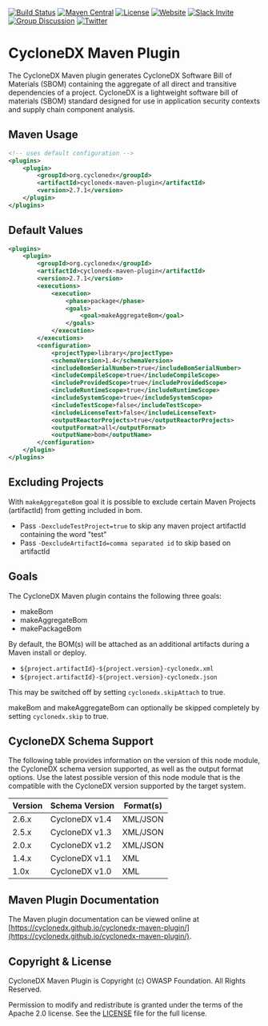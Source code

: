 [![Build Status](https://github.com/CycloneDX/cyclonedx-maven-plugin/workflows/Maven%20CI/badge.svg)](https://github.com/CycloneDX/cyclonedx-maven-plugin/actions?workflow=Maven+CI)
[![Maven Central](https://maven-badges.herokuapp.com/maven-central/org.cyclonedx/cyclonedx-maven-plugin/badge.svg)](https://maven-badges.herokuapp.com/maven-central/org.cyclonedx/cyclonedx-maven-plugin)
[![License](https://img.shields.io/badge/license-Apache%202.0-brightgreen.svg)][License]
[![Website](https://img.shields.io/badge/https://-cyclonedx.org-blue.svg)](https://cyclonedx.org/)
[![Slack Invite](https://img.shields.io/badge/Slack-Join-blue?logo=slack&labelColor=393939)](https://cyclonedx.org/slack/invite)
[![Group Discussion](https://img.shields.io/badge/discussion-groups.io-blue.svg)](https://groups.io/g/CycloneDX)
[![Twitter](https://img.shields.io/twitter/url/http/shields.io.svg?style=social&label=Follow)](https://twitter.com/CycloneDX_Spec)


CycloneDX Maven Plugin
=========

The CycloneDX Maven plugin generates CycloneDX Software Bill of Materials (SBOM) containing the aggregate of all direct 
and transitive dependencies of a project. CycloneDX is a lightweight software bill of materials 
(SBOM) standard designed for use in application security contexts and supply chain component analysis.

Maven Usage
-------------------

```xml
<!-- uses default configuration -->
<plugins>
    <plugin>
        <groupId>org.cyclonedx</groupId>
        <artifactId>cyclonedx-maven-plugin</artifactId>
        <version>2.7.1</version>
    </plugin>
</plugins>
```


Default Values
-------------------
```xml
<plugins>
    <plugin>
        <groupId>org.cyclonedx</groupId>
        <artifactId>cyclonedx-maven-plugin</artifactId>
        <version>2.7.1</version>
        <executions>
            <execution>
                <phase>package</phase>
                <goals>
                    <goal>makeAggregateBom</goal>
                </goals>
            </execution>
        </executions>
        <configuration>
            <projectType>library</projectType>
            <schemaVersion>1.4</schemaVersion>
            <includeBomSerialNumber>true</includeBomSerialNumber>
            <includeCompileScope>true</includeCompileScope>
            <includeProvidedScope>true</includeProvidedScope>
            <includeRuntimeScope>true</includeRuntimeScope>
            <includeSystemScope>true</includeSystemScope>
            <includeTestScope>false</includeTestScope>
            <includeLicenseText>false</includeLicenseText>
            <outputReactorProjects>true</outputReactorProjects>
            <outputFormat>all</outputFormat>
            <outputName>bom</outputName>
        </configuration>
    </plugin>
</plugins>
```

Excluding Projects
-------------------
With `makeAggregateBom` goal it is possible to exclude certain Maven Projects (artifactId) from getting included in bom.

* Pass `-DexcludeTestProject=true` to skip any maven project artifactId containing the word "test"
* Pass `-DexcludeArtifactId=comma separated id` to skip based on artifactId

Goals
-------------------
The CycloneDX Maven plugin contains the following three goals:
* makeBom
* makeAggregateBom
* makePackageBom

By default, the BOM(s) will be attached as an additional artifacts during a Maven install or deploy.

* `${project.artifactId}-${project.version}-cyclonedx.xml`
* `${project.artifactId}-${project.version}-cyclonedx.json`

This may be switched off by setting `cyclonedx.skipAttach` to true.

makeBom and makeAggregateBom can optionally be skipped completely by setting `cyclonedx.skip` to true.

## CycloneDX Schema Support

The following table provides information on the version of this node module, the CycloneDX schema version supported, 
as well as the output format options. Use the latest possible version of this node module that is the compatible with 
the CycloneDX version supported by the target system.

| Version | Schema Version | Format(s) |
| ------- | ----------------- | --------- |
| 2.6.x | CycloneDX v1.4 | XML/JSON |
| 2.5.x | CycloneDX v1.3 | XML/JSON |
| 2.0.x | CycloneDX v1.2 | XML/JSON |
| 1.4.x | CycloneDX v1.1 | XML |
| 1.0x | CycloneDX v1.0 | XML |

## Maven Plugin Documentation

The Maven plugin documentation can be viewed online at [https://cyclonedx.github.io/cyclonedx-maven-plugin/](https://cyclonedx.github.io/cyclonedx-maven-plugin/).

Copyright & License
-------------------

CycloneDX Maven Plugin is Copyright (c) OWASP Foundation. All Rights Reserved.

Permission to modify and redistribute is granted under the terms of the Apache 2.0 license. See the [LICENSE] file for the full license.

[License]: https://github.com/CycloneDX/cyclonedx-maven-plugin/blob/master/LICENSE

